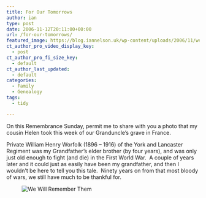 ```yaml
---
title: For Our Tomorrows
author: ian
type: post
date: 2006-11-12T20:11:00+00:00
url: /for-our-tomorrows/
featured_image: https://blog.iannelson.uk/wp-content/uploads/2006/11/we-will-remember-them_295407300_o-1.jpg
ct_author_pro_video_display_key:
  - post
ct_author_pro_fi_size_key:
  - default
ct_author_last_updated:
  - default
categories:
  - Family
  - Genealogy
tags:
  - tidy

---
```

On this Remembrance Sunday, permit me to share with you a photo that my cousin Helen took this week of our Granduncle&#8217;s grave in France.

Private William Henry Worfolk (1896 &#8211; 1916) of the York and Lancaster Regiment was my Grandfather&#8217;s elder brother (by four years), and was only just old enough to fight (and die) in the First World War.  A couple of years later and it could just as easily have been my grandfather, and then I wouldn&#8217;t be here to tell you this tale.  Ninety years on from that most bloody of wars, we still have much to be thankful for.<figure class="kg-card kg-image-card">

<img decoding="async" src="https://blog.iannelson.uk/wp-content/uploads/2023/08/we-will-remember-them_295407300_o.jpg" class="kg-image" alt="We Will Remember Them" loading="lazy" /> </figure>